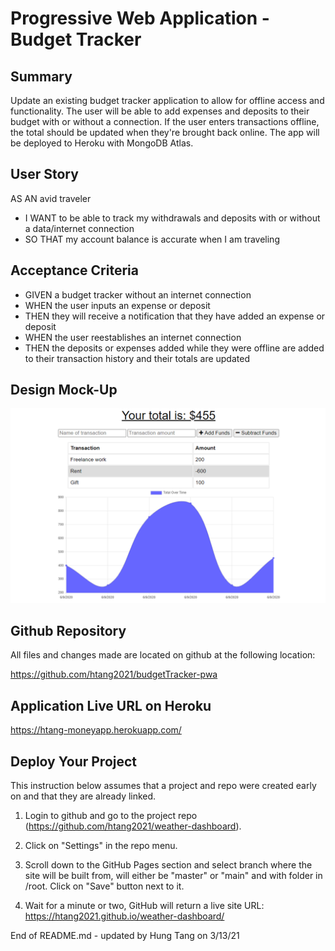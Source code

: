 # Progressive Web Application - Budget Tracker

## Summary
Update an existing budget tracker application to allow for offline access and functionality. The user will be able to add expenses and deposits to their budget with or without a connection. If the user enters transactions offline, the total should be updated when they're brought back online.  The app will be deployed to Heroku with MongoDB Atlas.

## User Story
AS AN avid traveler  
- I WANT to be able to track my withdrawals and deposits with or without a data/internet connection  
- SO THAT my account balance is accurate when I am traveling   

## Acceptance Criteria
- GIVEN a budget tracker without an internet connection  
- WHEN the user inputs an expense or deposit  
- THEN they will receive a notification that they have added an expense or deposit  
- WHEN the user reestablishes an internet connection  
- THEN the deposits or expenses added while they were offline are added to their transaction history and their totals are updated  

## Design Mock-Up

![](assets/images/19-pwa-homework-demo-01.png)

## Github Repository
All files and changes made are located on github at the following location:

https://github.com/htang2021/budgetTracker-pwa

## Application Live URL on Heroku
https://htang-moneyapp.herokuapp.com/

## Deploy Your Project
This instruction below assumes that a project and repo were created early on and that they are already linked.
1. Login to github and go to the project repo (https://github.com/htang2021/weather-dashboard).

2. Click on "Settings" in the repo menu.

3. Scroll down to the GitHub Pages section and select branch where the site will be built from, will either be "master" or "main" and with folder in /root.  Click on "Save" button next to it.

4. Wait for a minute or two, GitHub will return a live site URL:
https://htang2021.github.io/weather-dashboard/

End of README.md - updated by Hung Tang on 3/13/21
